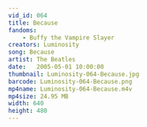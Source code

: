 ```yaml
---
vid_id: 064
title: Because
fandoms:
    - Buffy the Vampire Slayer
creators: Luminosity
song: Because
artist: The Beatles
date:   2005-05-01 10:00:00
thumbnail: Luminosity-064-Because.jpg
barcode: Luminosity-064-Because.png
mp4name: Luminosity-064-Because.m4v
mp4size: 24.95 MB
width: 640
height: 480
---
```



